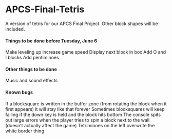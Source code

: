 # APCS-Final-Tetris
A version of tetris for our APCS Final Project. Other block shapes will be included.

#### Things to be done before Tuesday, June 6
Make leveling up increase game speed
Display next block in box
Add O and I blocks
Add pentiminoes

#### Other things to be done
Music and sound effects

#### Known bugs
If a blocksquare is written in the buffer zone (from rotating the block when it first appears) it will stay like that forever
Sometimes blocksquares will keep falling if the down key is held and the block hits bottom
The console spits out large errors when the player tries to spin a block next to the wall (doesn't actually affect the game)
Tetriminoes on the left overwrite the white border thing
